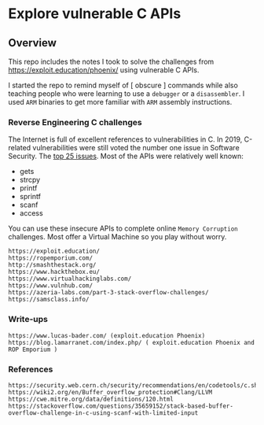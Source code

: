 # Explore vulnerable C APIs
## Overview
This repo includes the notes I took to solve the challenges from https://exploit.education/phoenix/ using vulnerable C APIs.  

I started the repo to remind myself of [ obscure ] commands while also teaching people who were learning to use a `debugger` or a  `disassembler`.  I used `ARM` binaries to get more familiar with `ARM` assembly instructions.

### Reverse Engineering C challenges
The Internet is full of excellent references to vulnerabilities in C.  In 2019, C-related vulnerabilities were still voted the number one issue in Software Security.  The [top 25 issues](https://cwe.mitre.org/).  Most of the APIs were relatively well known:

- gets
- strcpy
- printf
- sprintf
- scanf
- access

You can use these insecure APIs to complete online `Memory Corruption` challenges.  Most offer a Virtual Machine so you play without worry.
```
https://exploit.education/
https://ropemporium.com/
http://smashthestack.org/
https://www.hackthebox.eu/
https://www.virtualhackinglabs.com/
https://www.vulnhub.com/
https://azeria-labs.com/part-3-stack-overflow-challenges/
https://samsclass.info/
```
### Write-ups
```
https://www.lucas-bader.com/ (exploit.education Phoenix)
https://blog.lamarranet.com/index.php/ ( exploit.education Phoenix and ROP Emporium )
```
### References
```
https://security.web.cern.ch/security/recommendations/en/codetools/c.shtml
https://wiki2.org/en/Buffer_overflow_protection#Clang/LLVM
https://cwe.mitre.org/data/definitions/120.html
https://stackoverflow.com/questions/35659152/stack-based-buffer-overflow-challenge-in-c-using-scanf-with-limited-input
```
